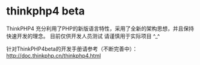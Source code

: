 thinkphp4 beta
=====
ThinkPHP4 充分利用了PHP的新版语言特性，采用了全新的架构思想，并且保持快速开发的理念。
目前仅供开发人员测试 请谨慎用于实际项目 ^_^

针对ThinkPHP4beta的开发手册请参考（不断完善中）：http://doc.thinkphp.cn/thinkphp4.html